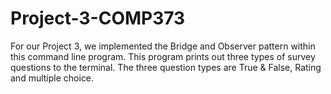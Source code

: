 # Project-3-COMP373


For our Project 3, we implemented the Bridge and Observer pattern within this command line program. This program prints out three types of survey questions to the terminal. The three question types are True & False, Rating and multiple choice. 
